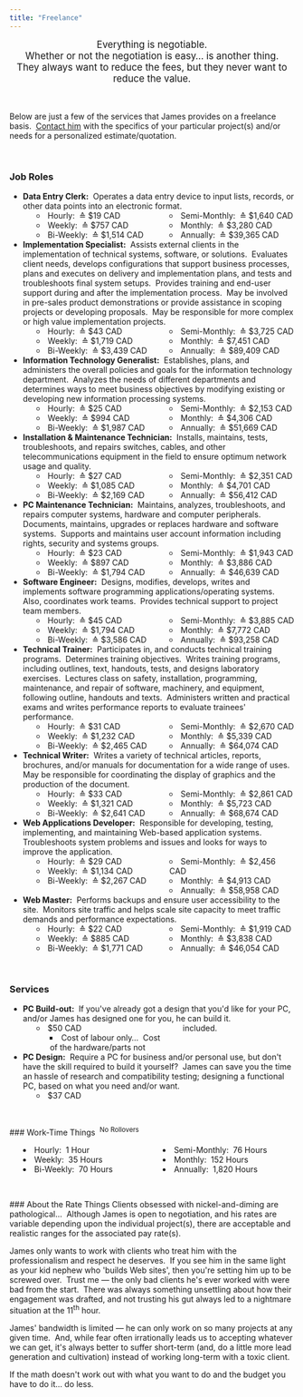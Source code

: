 ```yaml
---
title: "Freelance"
---
```


<div style="text-align: center;">
  <span style="font-size: larger;">
    Everything is negotiable.<br />
    Whether or not the negotiation is easy&hellip; is another thing.<br />
    They always want to reduce the fees, but they never want to reduce the value.
  </span><br />
  &nbsp;<br />
  &nbsp;
</div>

Below are just a few of the services that James provides on a freelance basis.&nbsp; <a href="{{ site.url }}/contact" rel="me" title="">Contact him</a> with the
specifics of your particular project(s) and/or needs for a personalized estimate/quotation.

<p>&nbsp;</p>
<h3 id="roles">Job Roles</h3>
<ul>
  <li>
    <span style="font-weight: bolder;">Data Entry Clerk:</span>&nbsp; Operates a data entry device to input lists, records, or other data points into an
    electronic format.
    <ul style="-moz-columns: 2; -webkit-columns: 2; columns: 2; list-style-position: inside;">
      <li>Hourly:&nbsp; &#8793; $19 CAD</li>
      <li>Weekly:&nbsp; &#8793; $757 CAD</li>
      <li>Bi-Weekly:&nbsp; &#8793; $1,514 CAD</li>
      <li>Semi-Monthly:&nbsp; &#8793; $1,640 CAD</li>
      <li>Monthly:&nbsp; &#8793; $3,280 CAD</li>
      <li>Annually:&nbsp; &#8793; $39,365 CAD</li>
    </ul>
  </li>
  <li>
    <span style="font-weight: bolder;">Implementation Specialist:</span>&nbsp; Assists external clients in the implementation of technical systems, software, or
    solutions.&nbsp; Evaluates client needs, develops configurations that support business processes, plans and executes on delivery and implementation plans,
    and tests and troubleshoots final system setups.&nbsp; Provides training and end-user support during and after the implementation process.&nbsp; May be
    involved in pre-sales product demonstrations or provide assistance in scoping projects or developing proposals.&nbsp; May be responsible for more complex or
    high value implementation projects.
    <ul style="-moz-columns: 2; -webkit-columns: 2; columns: 2; list-style-position: inside;">
      <li>Hourly:&nbsp; &#8793; $43 CAD</li>
      <li>Weekly:&nbsp; &#8793; $1,719 CAD</li>
      <li>Bi-Weekly:&nbsp; &#8793; $3,439 CAD</li>
      <li>Semi-Monthly:&nbsp; &#8793; $3,725 CAD</li>
      <li>Monthly:&nbsp; &#8793; $7,451 CAD</li>
      <li>Annually:&nbsp; &#8793; $89,409 CAD</li>
    </ul>
  </li>
  <li>
    <span style="font-weight: bolder;">Information Technology Generalist:</span>&nbsp; Establishes, plans, and administers the overall policies and goals for
    the information technology department.&nbsp; Analyzes the needs of different departments and determines ways to meet business objectives by modifying
    existing or developing new information processing systems.
    <ul style="-moz-columns: 2; -webkit-columns: 2; columns: 2; list-style-position: inside;">
      <li>Hourly:&nbsp; &#8793; $25 CAD</li>
      <li>Weekly:&nbsp; &#8793; $994 CAD</li>
      <li>Bi-Weekly:&nbsp; &#8793; $1,987 CAD</li>
      <li>Semi-Monthly:&nbsp; &#8793; $2,153 CAD</li>
      <li>Monthly:&nbsp; &#8793; $4,306 CAD</li>
      <li>Annually:&nbsp; &#8793; $51,669 CAD</li>
    </ul>
  </li>
  <li>
    <span style="font-weight: bolder;">Installation &amp; Maintenance Technician:</span>&nbsp; Installs, maintains, tests, troubleshoots, and repairs switches,
    cables, and other telecommunications equipment in the field to ensure optimum network usage and quality.
    <ul style="-moz-columns: 2; -webkit-columns: 2; columns: 2; list-style-position: inside;">
      <li>Hourly:&nbsp; &#8793; $27 CAD</li>
      <li>Weekly:&nbsp; &#8793; $1,085 CAD</li>
      <li>Bi-Weekly:&nbsp; &#8793; $2,169 CAD</li>
      <li>Semi-Monthly:&nbsp; &#8793; $2,351 CAD</li>
      <li>Monthly:&nbsp; &#8793; $4,701 CAD</li>
      <li>Annually:&nbsp; &#8793; $56,412 CAD</li>
    </ul>
  </li>
  <li>
    <span style="font-weight: bolder;">PC Maintenance Technician:</span>&nbsp; Maintains, analyzes, troubleshoots, and repairs computer systems, hardware and
    computer peripherals.&nbsp; Documents, maintains, upgrades or replaces hardware and software systems.&nbsp; Supports and maintains user account information
    including rights, security and systems groups.
    <ul style="-moz-columns: 2; -webkit-columns: 2; columns: 2; list-style-position: inside;">
      <li>Hourly:&nbsp; &#8793; $23 CAD</li>
      <li>Weekly:&nbsp; &#8793; $897 CAD</li>
      <li>Bi-Weekly:&nbsp; &#8793; $1,794 CAD</li>
      <li>Semi-Monthly:&nbsp; &#8793; $1,943 CAD</li>
      <li>Monthly:&nbsp; &#8793; $3,886 CAD</li>
      <li>Annually:&nbsp; &#8793; $46,639 CAD</li>
    </ul>
  </li>
  <li>
    <span style="font-weight: bolder;">Software Engineer:</span>&nbsp; Designs, modifies, develops, writes and implements software programming
    applications/operating systems.&nbsp; Also, coordinates work teams.&nbsp; Provides technical support to project team members.
    <ul style="-moz-columns: 2; -webkit-columns: 2; columns: 2; list-style-position: inside;">
      <li>Hourly:&nbsp; &#8793; $45 CAD</li>
      <li>Weekly:&nbsp; &#8793; $1,794 CAD</li>
      <li>Bi-Weekly:&nbsp; &#8793; $3,586 CAD</li>
      <li>Semi-Monthly:&nbsp; &#8793; $3,885 CAD</li>
      <li>Monthly:&nbsp; &#8793; $7,772 CAD</li>
      <li>Annually:&nbsp; &#8793; $93,258 CAD</li>
    </ul>
  </li>
  <li>
    <span style="font-weight: bolder;">Technical Trainer:</span>&nbsp; Participates in, and conducts technical training programs.&nbsp; Determines training
    objectives.&nbsp; Writes training programs, including outlines, text, handouts, tests, and designs laboratory exercises.&nbsp; Lectures class on safety,
    installation, programming, maintenance, and repair of software, machinery, and equipment, following outline, handouts and texts.&nbsp; Administers written
    and practical exams and writes performance reports to evaluate trainees' performance.
    <ul style="-moz-columns: 2; -webkit-columns: 2; columns: 2; list-style-position: inside;">
      <li>Hourly:&nbsp; &#8793; $31 CAD</li>
      <li>Weekly:&nbsp; &#8793; $1,232 CAD</li>
      <li>Bi-Weekly:&nbsp; &#8793; $2,465 CAD</li>
      <li>Semi-Monthly:&nbsp; &#8793; $2,670 CAD</li>
      <li>Monthly:&nbsp; &#8793; $5,339 CAD</li>
      <li>Annually:&nbsp; &#8793; $64,074 CAD</li>
    </ul>
  </li>
  <li>
    <span style="font-weight: bolder;">Technical Writer:</span>&nbsp; Writes a variety of technical articles, reports, brochures, and/or manuals for
    documentation for a wide range of uses.&nbsp; May be responsible for coordinating the display of graphics and the production of the document.
    <ul style="-moz-columns: 2; -webkit-columns: 2; columns: 2; list-style-position: inside;">
      <li>Hourly:&nbsp; &#8793; $33 CAD</li>
      <li>Weekly:&nbsp; &#8793; $1,321 CAD</li>
      <li>Bi-Weekly:&nbsp; &#8793; $2,641 CAD</li>
      <li>Semi-Monthly:&nbsp; &#8793; $2,861 CAD</li>
      <li>Monthly:&nbsp; &#8793; $5,723 CAD</li>
      <li>Annually:&nbsp; &#8793; $68,674 CAD</li>
    </ul>
  </li>
  <li>
    <span style="font-weight: bolder;">Web Applications Developer:</span>&nbsp; Responsible for developing, testing, implementing, and maintaining Web-based
    application systems.&nbsp; Troubleshoots system problems and issues and looks for ways to improve the application.
    <ul style="-moz-columns: 2; -webkit-columns: 2; columns: 2; list-style-position: inside;">
      <li>Hourly:&nbsp; &#8793; $29 CAD</li>
      <li>Weekly:&nbsp; &#8793; $1,134 CAD</li>
      <li>Bi-Weekly:&nbsp; &#8793; $2,267 CAD</li>
      <li>Semi-Monthly:&nbsp; &#8793; $2,456 CAD</li>
      <li>Monthly:&nbsp; &#8793; $4,913 CAD</li>
      <li>Annually:&nbsp; &#8793; $58,958 CAD</li>
    </ul>
  </li>
  <li>
    <span style="font-weight: bolder;">Web Master:</span>&nbsp; Performs backups and ensure user accessibility to the site.&nbsp; Monitors site traffic and
    helps scale site capacity to meet traffic demands and performance expectations.
    <ul style="-moz-columns: 2; -webkit-columns: 2; columns: 2; list-style-position: inside;">
      <li>Hourly:&nbsp; &#8793; $22 CAD</li>
      <li>Weekly:&nbsp; &#8793; $885 CAD</li>
      <li>Bi-Weekly:&nbsp; &#8793; $1,771 CAD</li>
      <li>Semi-Monthly:&nbsp; &#8793; $1,919 CAD</li>
      <li>Monthly:&nbsp; &#8793; $3,838 CAD</li>
      <li>Annually:&nbsp; &#8793; $46,054 CAD</li>
    </ul>
  </li>
</ul>

<p>&nbsp;</p>
<h3 id="services">Services</h3>
<ul>
  <li>
    <span style="font-weight: bolder;">PC Build-out:</span>&nbsp; If you've already got a design that you'd like for your PC, and/or James has designed one for
    you, he can build it.
    <ul style="-moz-columns: 2; -webkit-columns: 2; columns: 2; list-style-position: inside;">
      <li>
        $50 CAD
        <ul>
          <li>Cost of labour only&hellip;&nbsp; Cost of the hardware/parts not included.</li>
        </ul>
      </li>
    </ul>
  </li>
  <li>
    <span style="font-weight: bolder;">PC Design:</span>&nbsp; Require a PC for business and/or personal use, but don't have the skill required to build it
    yourself?&nbsp; James can save you the time an hassle of research and compatibility testing; designing a functional PC, based on what you need and/or want.
    <ul style="-moz-columns: 2; -webkit-columns: 2; columns: 2; list-style-position: inside;">
      <li>$37 CAD</li>
    </ul>
  </li>
</ul>

<p>&nbsp;</p>
### Work-Time Things&nbsp; <sup>No Rollovers</sup>
<ul style="-moz-columns: 2; -webkit-columns: 2; columns: 2; list-style-position: inside;">
  <li>Hourly:&nbsp; 1 Hour</li>
  <li>Weekly:&nbsp; 35 Hours</li>
  <li>Bi-Weekly:&nbsp; 70 Hours</li>
  <li>Semi-Monthly:&nbsp; 76 Hours</li>
  <li>Monthly:&nbsp; 152 Hours</li>
  <li>Annually:&nbsp; 1,820 Hours</li>
</ul>

<p>&nbsp;</p>
### About the Rate Things
Clients obsessed with nickel-and-diming are pathological&hellip;&nbsp; Although James is open to negotiation, and his rates are variable depending upon the
individual project(s), there are acceptable and realistic ranges for the associated pay rate(s).

James only wants to work with clients who treat him with the professionalism and respect he deserves.&nbsp; If you see him in the same light as your kid nephew
who 'builds Web sites', then you're setting him up to be screwed over.&nbsp; Trust me &#8212; the only bad clients he's ever worked with were bad from the
start.&nbsp; There was always something unsettling about how their engagement was drafted, and not trusting his gut always led to a nightmare situation at the
11<sup>th</sup> hour.

James' bandwidth is limited &#8212; he can only work on so many projects at any given time.&nbsp; And, while fear often irrationally leads us to accepting
whatever we can get, it's always better to suffer short-term (and, do a little more lead generation and cultivation) instead of working long-term with a toxic
client.

If the math doesn't work out with what you want to do and the budget you have to do it&hellip; do less.
